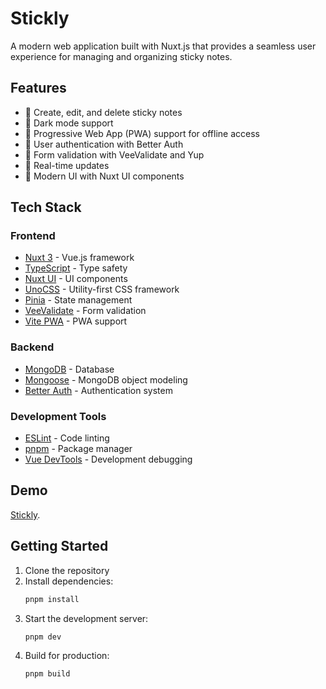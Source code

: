 # Stickly

A modern web application built with Nuxt.js that provides a seamless user experience for managing and organizing sticky notes.

## Features

- 📝 Create, edit, and delete sticky notes
- 🎨 Dark mode support
- 📱 Progressive Web App (PWA) support for offline access
- 🔐 User authentication with Better Auth
- 🎯 Form validation with VeeValidate and Yup
- 🔄 Real-time updates
- 🎨 Modern UI with Nuxt UI components

## Tech Stack

### Frontend

- [Nuxt 3](https://nuxt.com/) - Vue.js framework
- [TypeScript](https://www.typescriptlang.org/) - Type safety
- [Nuxt UI](https://ui.nuxt.com/) - UI components
- [UnoCSS](https://unocss.dev/) - Utility-first CSS framework
- [Pinia](https://pinia.vuejs.org/) - State management
- [VeeValidate](https://vee-validate.logaretm.com/) - Form validation
- [Vite PWA](https://vite-pwa-org.netlify.app/) - PWA support

### Backend

- [MongoDB](https://www.mongodb.com/) - Database
- [Mongoose](https://mongoosejs.com/) - MongoDB object modeling
- [Better Auth](https://www.npmjs.com/package/better-auth) - Authentication system

### Development Tools

- [ESLint](https://eslint.org/) - Code linting
- [pnpm](https://pnpm.io/) - Package manager
- [Vue DevTools](https://devtools.vuejs.org/) - Development debugging

## Demo

[Stickly](https://stickly-five.vercel.app/login).

## Getting Started

1. Clone the repository
2. Install dependencies:
   ```bash
   pnpm install
   ```
3. Start the development server:
   ```bash
   pnpm dev
   ```
4. Build for production:
   ```bash
   pnpm build
   ```

